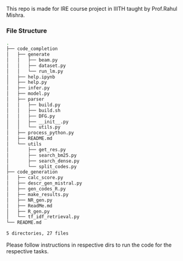 This repo is made for IRE course project in IIITH taught by Prof.Rahul Mishra.

### File Structure
```bash
.
├── code_completion
│   ├── generate
│   │   ├── beam.py
│   │   ├── dataset.py
│   │   └── run_lm.py
│   ├── help.ipynb
│   ├── help.py
│   ├── infer.py
│   ├── model.py
│   ├── parser
│   │   ├── build.py
│   │   ├── build.sh
│   │   ├── DFG.py
│   │   ├── __init__.py
│   │   └── utils.py
│   ├── process_python.py
│   ├── README.md
│   └── utils
│       ├── get_res.py
│       ├── search_bm25.py
│       ├── search_dense.py
│       └── split_codes.py
├── code_generation
│   ├── calc_score.py
│   ├── descr_gen_mistral.py
│   ├── gen_codes_R.py
│   ├── make_results.py
│   ├── NR_gen.py
│   ├── ReadMe.md
│   ├── R_gen.py
│   └── tf_idf_retrieval.py
└── README.md

5 directories, 27 files
```

Please follow instructions in respective dirs to run the code for the respective tasks.